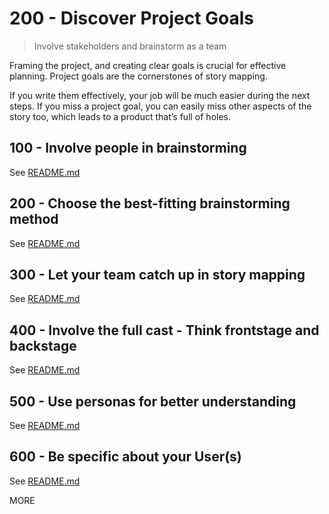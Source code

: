 # 200 - Discover Project Goals

> Involve stakeholders and brainstorm as a team

Framing the project, and creating clear goals is crucial for effective planning. Project goals are the cornerstones of story mapping.

If you write them effectively, your job will be much easier during the next steps. If you miss a project goal, you can easily miss other aspects of the story too, which leads to a product thatʼs full of holes.

## 100 - Involve people in brainstorming

See [README.md](./100/README.md)

## 200 - Choose the best-fitting brainstorming method

See [README.md](./200/README.md)

## 300 - Let your team catch up in story mapping

See [README.md](./300/README.md)

## 400 - Involve the full cast - Think frontstage and backstage

See [README.md](./400/README.md)

## 500 - Use personas for better understanding

See [README.md](./500/README.md)

## 600 - Be specific about your User(s)

See [README.md](./600/README.md)

MORE

